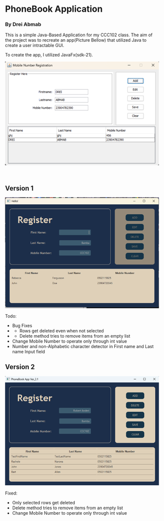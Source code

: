 # PhoneBook Application
### By Drei Abmab 

This is a simple Java-Based Application for my CCC102 class. The aim of the project was to recreate an app(Picture Bellow) that utilized Java to create a user intractable GUI. 

To create the app, I utilized JavaFx(sdk-21).

![To recreate](https://raw.githubusercontent.com/Dreigannadoit/Photos/main/05_05_2024.png "Ma'ams App")

<br />

## Version 1
![Version 1](https://raw.githubusercontent.com/Dreigannadoit/Photos/main/02_05_05_2024.png "Version 1")

Todo:
- Bug Fixes
- - Rows get deleted even when not selected
- - Delete method tries to remove items from an empty list
- Change Mobile Number to operate only through int value
- Number and non-Alphabetic character detector in First name and Last name Input field 

## Version 2
![Version 2.1](https://raw.githubusercontent.com/Dreigannadoit/Photos/main/06_05_2024.png "Version 2.1")

Fixed:
- Only selected rows get deleted
- Delete method tries to remove items from an empty list
- Change Mobile Number to operate only through int value



